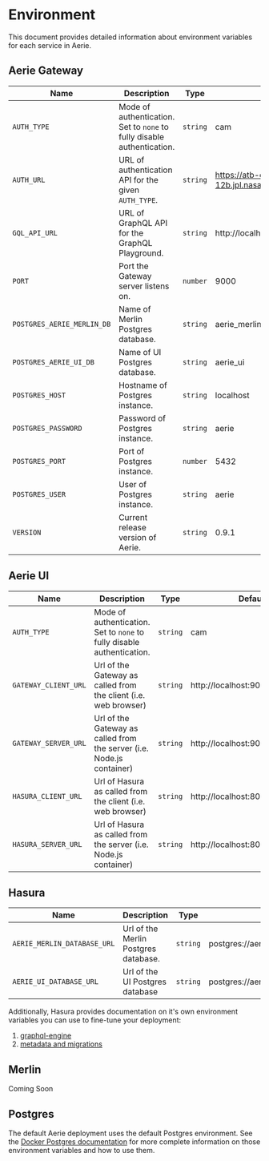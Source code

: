 # Environment

This document provides detailed information about environment variables for each service in Aerie.

## Aerie Gateway

| Name                       | Description                                                            | Type     | Default                                        |
| -------------------------- | ---------------------------------------------------------------------- | -------- | ---------------------------------------------- |
| `AUTH_TYPE`                | Mode of authentication. Set to `none` to fully disable authentication. | `string` | cam                                            |
| `AUTH_URL`                 | URL of authentication API for the given `AUTH_TYPE`.                   | `string` | https://atb-ocio-12b.jpl.nasa.gov:8443/cam-api |
| `GQL_API_URL`              | URL of GraphQL API for the GraphQL Playground.                         | `string` | http://localhost:8080/v1/graphql               |
| `PORT`                     | Port the Gateway server listens on.                                    | `number` | 9000                                           |
| `POSTGRES_AERIE_MERLIN_DB` | Name of Merlin Postgres database.                                      | `string` | aerie_merlin                                   |
| `POSTGRES_AERIE_UI_DB`     | Name of UI Postgres database.                                          | `string` | aerie_ui                                       |
| `POSTGRES_HOST`            | Hostname of Postgres instance.                                         | `string` | localhost                                      |
| `POSTGRES_PASSWORD`        | Password of Postgres instance.                                         | `string` | aerie                                          |
| `POSTGRES_PORT`            | Port of Postgres instance.                                             | `number` | 5432                                           |
| `POSTGRES_USER`            | User of Postgres instance.                                             | `string` | aerie                                          |
| `VERSION`                  | Current release version of Aerie.                                      | `string` | 0.9.1                                          |

## Aerie UI

| Name                 | Description                                                            | Type     | Default                          |
| -------------------- | ---------------------------------------------------------------------- | -------- | -------------------------------- |
| `AUTH_TYPE`          | Mode of authentication. Set to `none` to fully disable authentication. | `string` | cam                              |
| `GATEWAY_CLIENT_URL` | Url of the Gateway as called from the client (i.e. web browser)        | `string` | http://localhost:9000            |
| `GATEWAY_SERVER_URL` | Url of the Gateway as called from the server (i.e. Node.js container)  | `string` | http://localhost:9000            |
| `HASURA_CLIENT_URL`  | Url of Hasura as called from the client (i.e. web browser)             | `string` | http://localhost:8080/v1/graphql |
| `HASURA_SERVER_URL`  | Url of Hasura as called from the server (i.e. Node.js container)       | `string` | http://localhost:8080/v1/graphql |

## Hasura

| Name                        | Description                          | Type     | Default                                           |
| --------------------------- | ------------------------------------ | -------- | ------------------------------------------------- |
| `AERIE_MERLIN_DATABASE_URL` | Url of the Merlin Postgres database. | `string` | postgres://aerie:aerie@postgres:5432/aerie_merlin |
| `AERIE_UI_DATABASE_URL`     | Url of the UI Postgres database      | `string` | postgres://aerie:aerie@postgres:5432/aerie_ui     |

Additionally, Hasura provides documentation on it's own environment variables you can use to fine-tune your deployment:

1. [graphql-engine](https://hasura.io/docs/latest/graphql/core/deployment/graphql-engine-flags/reference.html#server-flag-reference)
1. [metadata and migrations](https://hasura.io/docs/latest/graphql/core/migrations/advanced/auto-apply-migrations.html#applying-migrations)

## Merlin

Coming Soon

## Postgres

The default Aerie deployment uses the default Postgres environment. See the [Docker Postgres documentation](https://hub.docker.com/_/postgres) for more complete information on those environment variables and how to use them.
